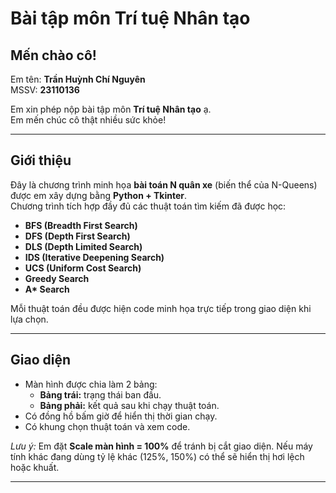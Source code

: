 # Bài tập môn Trí tuệ Nhân tạo

## Mến chào cô!  
Em tên: **Trần Huỳnh Chí Nguyên**  
MSSV: **23110136**  

Em xin phép nộp bài tập môn **Trí tuệ Nhân tạo** ạ.  
Em mến chúc cô thật nhiều sức khỏe!

---

## Giới thiệu
Đây là chương trình minh họa **bài toán N quân xe** (biến thể của N-Queens) được em xây dựng bằng **Python + Tkinter**.  
Chương trình tích hợp đầy đủ các thuật toán tìm kiếm đã được học:

- **BFS (Breadth First Search)**
- **DFS (Depth First Search)**
- **DLS (Depth Limited Search)**
- **IDS (Iterative Deepening Search)**
- **UCS (Uniform Cost Search)**
- **Greedy Search**
- **A\* Search**

Mỗi thuật toán đều được hiện code minh họa trực tiếp trong giao diện khi lựa chọn.

---

## Giao diện
- Màn hình được chia làm 2 bảng:
  - **Bảng trái:** trạng thái ban đầu.
  - **Bảng phải:** kết quả sau khi chạy thuật toán.  
- Có đồng hồ bấm giờ để hiển thị thời gian chạy.
- Có khung chọn thuật toán và xem code.

*Lưu ý:* Em đặt **Scale màn hình = 100%** để tránh bị cắt giao diện. Nếu máy tính khác đang dùng tỷ lệ khác (125%, 150%) có thể sẽ hiển thị hơi lệch hoặc khuất.

---
